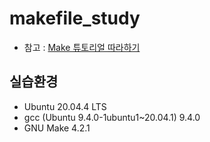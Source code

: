 # makefile_study
- 참고 : [Make 튜토리얼 따라하기](https://www.tuwlab.com/ece/27193)

## 실습환경
- Ubuntu 20.04.4 LTS
- gcc (Ubuntu 9.4.0-1ubuntu1~20.04.1) 9.4.0
- GNU Make 4.2.1
